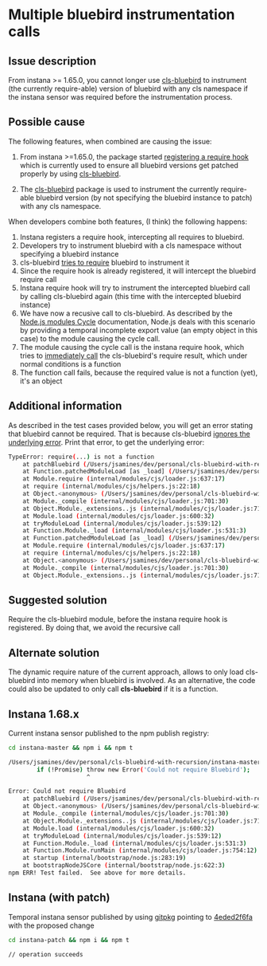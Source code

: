 # Multiple bluebird instrumentation calls

## Issue description
From instana >= 1.65.0, you cannot longer use [cls-bluebird](https://github.com/TimBeyer/cls-bluebird) to instrument (the currently require-able) version of bluebird with any cls namespace if the instana sensor was required before the instrumentation process.

## Possible cause
The following features, when combined are causing the issue:

1. From instana >=1.65.0, the package started [registering a require hook](https://github.com/instana/nodejs-sensor/blob/master/packages/core/src/tracing/instrumentation/control_flow/bluebird.js#L18) which is currently used to ensure all bluebird versions get patched properly by using [cls-bluebird](https://github.com/TimBeyer/cls-bluebird).

2. The [cls-bluebird](https://github.com/TimBeyer/cls-bluebird) package is used to instrument the currently require-able bluebird version (by not specifying the bluebird instance to patch) with any cls namespace.

When developers combine both features, (I think) the following happens:

1. Instana registers a require hook, intercepting all requires to bluebird.
2. Developers try to instrument bluebird with a cls namespace without specifying a bluebird instance
3. cls-bluebird [tries to require](https://github.com/TimBeyer/cls-bluebird/blob/master/lib/index.js#L15) bluebird to instrument it
4. Since the require hook is already registered, it will intercept the bluebird require call
5. Instana require hook will try to instrument the intercepted bluebird call by calling cls-bluebird again (this time with the intercepted bluebird instance)
6. We have now a recusive call to cls-bluebird. As described by the [Node.js modules Cycle](https://nodejs.org/dist/latest-v10.x/docs/api/modules.html#modules_cycles) documentation, Node.js deals with this scenario by providing a temporal incomplete export value (an empty object in this case) to the module causing the cycle call. 
7. The module causing the cycle call is the instana require hook, which tries to [immediately call](https://github.com/instana/nodejs-sensor/blob/master/packages/core/src/tracing/instrumentation/control_flow/bluebird.js#L18) the cls-bluebird's require result, which under normal conditions is a function
8. The function call fails, because the required value is not a function (yet), it's an object

## Additional information
As described in the test cases provided below, you will get an error stating that bluebird cannot be required. That is because cls-bluebird [ignores the underlying error](https://github.com/TimBeyer/cls-bluebird/blob/master/lib/index.js#L16). Print that error, to get the underlying error:

```bash
TypeError: require(...) is not a function
    at patchBluebird (/Users/jsamines/dev/personal/cls-bluebird-with-recursion/instana-master/node_modules/@instana/core/src/tracing/instrumentation/control_flow/bluebird.js:19:26)
    at Function.patchedModuleLoad [as _load] (/Users/jsamines/dev/personal/cls-bluebird-with-recursion/instana-master/node_modules/@instana/core/src/util/requireHook.js:58:36)
    at Module.require (internal/modules/cjs/loader.js:637:17)
    at require (internal/modules/cjs/helpers.js:22:18)
    at Object.<anonymous> (/Users/jsamines/dev/personal/cls-bluebird-with-recursion/instana-master/node_modules/cls-bluebird/lib/index.js:15:13)
    at Module._compile (internal/modules/cjs/loader.js:701:30)
    at Object.Module._extensions..js (internal/modules/cjs/loader.js:712:10)
    at Module.load (internal/modules/cjs/loader.js:600:32)
    at tryModuleLoad (internal/modules/cjs/loader.js:539:12)
    at Function.Module._load (internal/modules/cjs/loader.js:531:3)
    at Function.patchedModuleLoad [as _load] (/Users/jsamines/dev/personal/cls-bluebird-with-recursion/instana-master/node_modules/@instana/core/src/util/requireHook.js:25:32)
    at Module.require (internal/modules/cjs/loader.js:637:17)
    at require (internal/modules/cjs/helpers.js:22:18)
    at Object.<anonymous> (/Users/jsamines/dev/personal/cls-bluebird-with-recursion/instana-master/test.js:12:28)
    at Module._compile (internal/modules/cjs/loader.js:701:30)
    at Object.Module._extensions..js (internal/modules/cjs/loader.js:712:10)
```

## Suggested solution
Require the cls-bluebird module, before the instana require hook is registered. By doing that, we avoid the recursive call

## Alternate solution
The dynamic require nature of the current approach, allows to only load cls-bluebird into memory when bluebird is involved. As an alternative, the code could also be updated to only call **cls-bluebird** if it is a function.

## Instana 1.68.x
Current instana sensor published to the npm publish registry:

```bash
cd instana-master && npm i && npm t

/Users/jsamines/dev/personal/cls-bluebird-with-recursion/instana-master/node_modules/cls-bluebird/lib/index.js:46
		if (!Promise) throw new Error('Could not require Bluebird');
		              ^

Error: Could not require Bluebird
    at patchBluebird (/Users/jsamines/dev/personal/cls-bluebird-with-recursion/instana-master/node_modules/cls-bluebird/lib/index.js:46:23)
    at Object.<anonymous> (/Users/jsamines/dev/personal/cls-bluebird-with-recursion/instana-master/test.js:17:1)
    at Module._compile (internal/modules/cjs/loader.js:701:30)
    at Object.Module._extensions..js (internal/modules/cjs/loader.js:712:10)
    at Module.load (internal/modules/cjs/loader.js:600:32)
    at tryModuleLoad (internal/modules/cjs/loader.js:539:12)
    at Function.Module._load (internal/modules/cjs/loader.js:531:3)
    at Function.Module.runMain (internal/modules/cjs/loader.js:754:12)
    at startup (internal/bootstrap/node.js:283:19)
    at bootstrapNodeJSCore (internal/bootstrap/node.js:622:3)
npm ERR! Test failed.  See above for more details.
```

## Instana (with patch)
Temporal instana sensor published by using [gitpkg](https://github.com/ramasilveyra/gitpkg) pointing to [4eded2f6fa](https://github.com/jonathansamines/nodejs-sensor/commit/4eded2f6fa8b365a002b902a747cba66e508ec2e) with the proposed change

```bash
cd instana-patch && npm i && npm t

// operation succeeds
```
